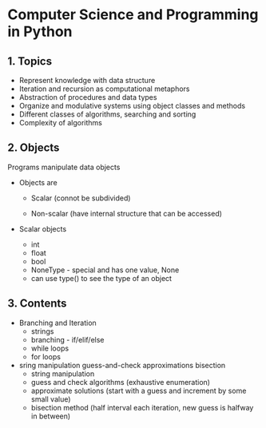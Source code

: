 # Computer Science and Programming in Python



## 1. Topics

- Represent knowledge with data structure
- Iteration and recursion as computational metaphors
- Abstraction of procedures and data types
- Organize and modulative systems using object classes and methods
- Different classes of algorithms, searching and sorting
- Complexity of algorithms



## 2. Objects

Programs manipulate data objects

- Objects are

  - Scalar (connot be subdivided)

  - Non-scalar (have internal structure that can be accessed)

- Scalar objects
  - int
  - float
  - bool
  - NoneType - special and has one value, None
  - can use type() to see the type of an object



## 3. Contents

- Branching and Iteration
  - strings
  - branching - if/elif/else
  - while loops
  - for loops
- sring manipulation guess-and-check approximations bisection
  - string manipulation
  - guess and check algorithms (exhaustive enumeration)
  - approximate solutions (start with a guess and increment by some small value)
  - bisection method (half interval each iteration, new guess is halfway in between)
